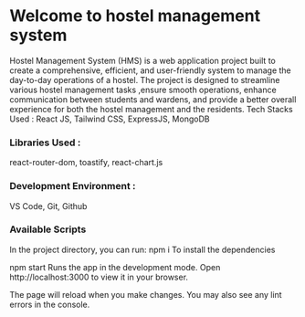 # Welcome to hostel management system

Hostel Management System (HMS) is a web application project built to create a comprehensive, efficient, and user-friendly system to manage the day-to-day operations of a hostel. The project is designed to streamline various hostel management tasks ,ensure smooth operations, enhance communication between students and wardens, and provide a better overall experience for both the hostel management and the residents.
Tech Stacks Used :
React JS, Tailwind CSS, ExpressJS, MongoDB

### Libraries Used :
react-router-dom, toastify, react-chart.js

### Development Environment :
VS Code, Git, Github

### Available Scripts
In the project directory, you can run:
npm i
To install the dependencies

npm start
Runs the app in the development mode.
Open http://localhost:3000 to view it in your browser.

The page will reload when you make changes.
You may also see any lint errors in the console.

